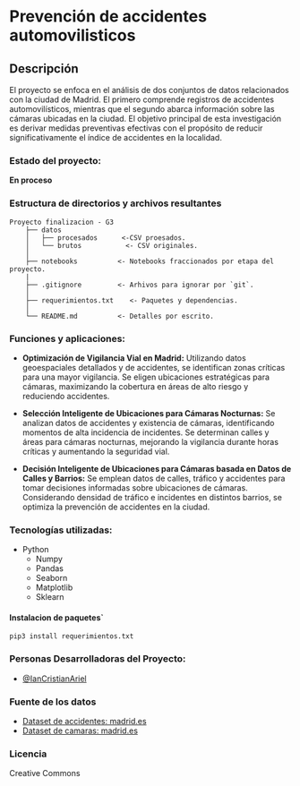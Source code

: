 # Prevención de accidentes automovilisticos 

## Descripción

El proyecto se enfoca en el análisis de dos conjuntos de datos relacionados con la ciudad de Madrid. El primero comprende registros de accidentes automovilísticos, mientras que el segundo abarca información sobre las cámaras ubicadas en la ciudad. El objetivo principal de esta investigación es derivar medidas preventivas efectivas con el propósito de reducir significativamente el índice de accidentes en la localidad.

### Estado del proyecto:
**En proceso**

### Estructura de directorios y archivos resultantes

    Proyecto finalizacion - G3
        ├── datos
        │   ├── procesados      <-CSV proesados.
        │   └── brutos           <- CSV originales.
        │
        ├── notebooks          <- Notebooks fraccionados por etapa del proyecto.
        |
        ├── .gitignore         <- Arhivos para ignorar por `git`.
        │
        ├── requerimientos.txt    <- Paquetes y dependencias.
        │
        └── README.md          <- Detalles por escrito.

### Funciones y aplicaciones:

- **Optimización de Vigilancia Vial en Madrid:** Utilizando datos geoespaciales detallados y de accidentes, se identifican zonas críticas para una mayor vigilancia. Se eligen ubicaciones estratégicas para cámaras, maximizando la cobertura en áreas de alto riesgo y reduciendo accidentes.

- **Selección Inteligente de Ubicaciones para Cámaras Nocturnas:** Se analizan datos de accidentes y existencia de cámaras, identificando momentos de alta incidencia de incidentes. Se determinan calles y áreas para cámaras nocturnas, mejorando la vigilancia durante horas críticas y aumentando la seguridad vial.

- **Decisión Inteligente de Ubicaciones para Cámaras basada en Datos de Calles y Barrios:** Se emplean datos de calles, tráfico y accidentes para tomar decisiones informadas sobre ubicaciones de cámaras. Considerando densidad de tráfico e incidentes en distintos barrios, se optimiza la prevención de accidentes en la ciudad.

### Tecnologías utilizadas:
- Python
  - Numpy
  - Pandas
  - Seaborn
  - Matplotlib
  - Sklearn
  
#### Instalacion de paquetes`

`pip3 install requerimientos.txt`

### Personas Desarrolladoras del Proyecto:
- [@IanCristianAriel](https://github.com/ianCristianAriel)

### Fuente de los datos
- [Dataset de accidentes: madrid.es](https://datos.madrid.es/portal/site/egob/menuitem.c05c1f754a33a9fbe4b2e4b284f1a5a0/?vgnextoid=7c2843010d9c3610VgnVCM2000001f4a900aRCRD&vgnextchannel=374512b9ace9f310VgnVCM100000171f5a0aRCRD&vgnextfmt=default)
- [Dataset de camaras: madrid.es](https://datos.madrid.es/portal/site/egob/menuitem.c05c1f754a33a9fbe4b2e4b284f1a5a0/?vgnextoid=cb7005dc5b2f0710VgnVCM2000001f4a900aRCRD&vgnextchannel=374512b9ace9f310VgnVCM100000171f5a0aRCRD&vgnextfmt=default)

### Licencia
Creative Commons
